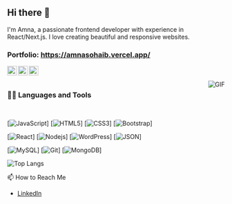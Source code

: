 ## Hi there 👋

I'm Amna, a passionate frontend developer with experience in React/Next.js. I love creating beautiful and responsive websites.

### Portfolio: https://amnasohaib.vercel.app/

<a href="https://www.linkedin.com/in/brijesh-dhanani-8a2061141">
  <img align="left" alt="Brijesh Dhanani" width="22px" src="https://cdn.jsdelivr.net/npm/simple-icons@v3/icons/linkedin.svg" />
</a>
<a href="https://www.facebook.com/people/Brijesh-Dhanani/100010798357963">
  <img align="left" alt="Brijesh Dhanani" width="22px" src="https://cdn.jsdelivr.net/npm/simple-icons@v3/icons/facebook.svg" />
</a>
<a href="https://www.instagram.com/singer_brijesh_dhanani">
  <img align="left" alt="Brijesh Dhanani" width="22px" src="https://cdn.jsdelivr.net/npm/simple-icons@v3/icons/instagram.svg" />
</a>

<br />
<br />

  <img align="right" alt="GIF" src="https://media.giphy.com/media/836HiJc7pgzy8iNXCn/giphy.gif" />
  
### 👨‍💻 Languages and Tools

<br />

[![JavaScript](https://img.shields.io/badge/-JavaScript-black?style=flat&logo=javascript&link=https://github.com/amnasohaib)] 
[![HTML5](https://img.shields.io/badge/-HTML5-E34F26?style=flat&logo=html5&logoColor=white&link=https://github.com/amnasohaib)]
[![CSS3](https://img.shields.io/badge/-CSS3-1572B6?style=flat&logo=css3&link=https://github.com/amnasohaib)]
[![Bootstrap](https://img.shields.io/badge/-Bootstrap-563D7C?style=flat&logo=bootstrap&link=https://github.com/amnasohaib)]

[![React](https://img.shields.io/badge/-React-black?style=flat&logo=react&link=https://github.com/amnasohaib)]
[![Nodejs](https://img.shields.io/badge/-Nodejs-green?style=flat&logo=Node.js&link=https://github.com/amnasohaib)]
[![WordPress](https://img.shields.io/badge/-WordPress-blue?style=flat&logo=wordpress&link=https://github.com/amnasohaib)]
[![JSON](https://img.shields.io/badge/-json-02569B?style=flat&logo=json&link=https://github.com/amnasohaib)]

[![MySQL](https://img.shields.io/badge/-MySQL-black?style=flat&logo=mysql&link=https://github.com/amnasohaib)]
[![Git](https://img.shields.io/badge/-Git-black?style=flat&logo=git&link=https://github.com/amnasohaib)]
[![MongoDB](https://img.shields.io/badge/-MongoDB-FCA121?style=flat&logo=mongodb&link=https://github.com/amnasohaib)]

![Top Langs](https://github-readme-stats.vercel.app/api/top-langs/?username=amnasohaib&layout=compact)

📫 How to Reach Me
- [LinkedIn](https://www.linkedin.com/in/amna-sohaib-430a6b25b/)

<!--
**amnasohaib/amnasohaib** is a ✨ _special_ ✨ repository because its `README.md` (this file) appears on your GitHub profile.

Here are some ideas to get you started:

- 🔭 I’m currently working on ...
- 🌱 I’m currently learning ...
- 👯 I’m looking to collaborate on ...
- 🤔 I’m looking for help with ...
- 💬 Ask me about ...
- 📫 How to reach me: ...
- 😄 Pronouns: ...
- ⚡ Fun fact: ...
-->

